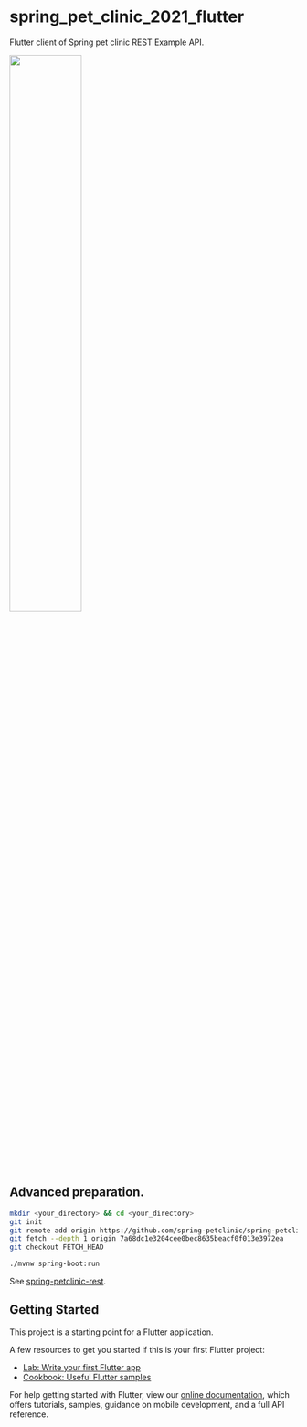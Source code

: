 # spring_pet_clinic_2021_flutter

Flutter client of Spring pet clinic REST Example API.

<img width="50%" src='https://blog.mukei-soft.co.jp/wp-content/uploads/2021/07/Simulator-Screen-Shot-iPhone-12-Pro-Max-2021-07-11-at-17.13.02.png'/>

## Advanced preparation.
```bash
mkdir <your_directory> && cd <your_directory>
git init
git remote add origin https://github.com/spring-petclinic/spring-petclinic-rest.git
git fetch --depth 1 origin 7a68dc1e3204cee0bec8635beacf0f013e3972ea
git checkout FETCH_HEAD

./mvnw spring-boot:run
```
See [spring-petclinic-rest](https://github.com/spring-petclinic/spring-petclinic-rest).

## Getting Started

This project is a starting point for a Flutter application.

A few resources to get you started if this is your first Flutter project:

- [Lab: Write your first Flutter app](https://flutter.dev/docs/get-started/codelab)
- [Cookbook: Useful Flutter samples](https://flutter.dev/docs/cookbook)

For help getting started with Flutter, view our
[online documentation](https://flutter.dev/docs), which offers tutorials,
samples, guidance on mobile development, and a full API reference.
